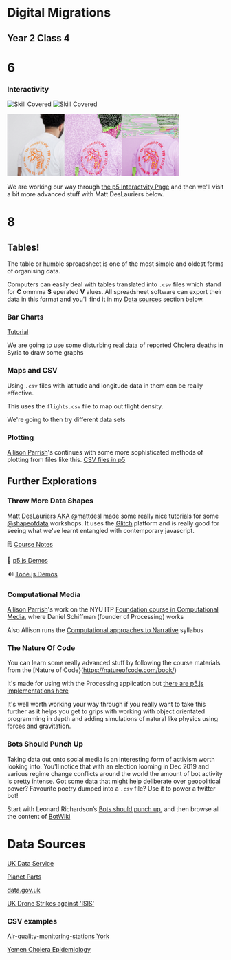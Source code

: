 # Digital Migrations

## Year 2 Class 4

# 6

### Interactivity

![Skill Covered](https://img.shields.io/badge/skill-Processing-magenta.svg?longCache=true&style=plastic)
![Skill Covered](https://img.shields.io/badge/skill-Interactivity-brightgreen.svg?longCache=true&style=plastic)
<!--
![Skill Covered](https://img.shields.io/badge/skill-Sound-magenta.svg?longCache=true&style=plastic)
-->

<img src="images/tigerseries.png" width="400">

We are working our way through [the p5 Interactvity Page](https://p5js.org/learn/interactivity.html) and then we'll visit a bit more advanced stuff with Matt DesLauriers below.

# 8

## Tables!

The table or humble spreadsheet is one of the most simple and oldest forms of organising data.

Computers can easily deal with tables translated into `.csv` files which stand for **C** ommma **S** eperated **V** alues. All spreadsheet software can export their data in this format and you'll find it in my [Data sources](#data-sources) section below.

### Bar Charts

[Tutorial](https://www.openprocessing.org/sketch/790798)

We are going to use some disturbing [real data](https://data.humdata.org/dataset/yemen-cholera-outbreak-daily-epidemiology-update/resource/06f74fb8-9194-476d-8d35-343f951c90f6?view_id=9e32d6b7-b4da-4fba-8299-e01fb26a93e9) of reported Cholera deaths in Syria to draw some graphs

### Maps and CSV

Using `.csv` files with latitude and longitude data in them can be really effective.

This uses the `flights.csv` file to map out flight density.

We're going to then try different data sets


### Plotting

[Allison Parrish](http://www.decontextualize.com/)'s continues with some more sophisticated methods of plotting from files like this.
[CSV files in p5](https://creative-coding.decontextualize.com/csv-files/)



## Further Explorations

### Throw More Data Shapes

[Matt DesLauriers AKA @mattdesl](https://twitter.com/mattdesl) made some really nice tutorials for some [@shapeofdata](https://twitter.com/shapeofdata) workshops. It uses the [Glitch](https://glitch.com/) platform and is really good for seeing what we've learnt entangled with contemporary javascript.

🗒️  [Course Notes](https://github.com/mattdesl/workshop-p5-intro)

🎨  [p5.js Demos](https://p5-demos.glitch.me)

🔊  [Tone.js Demos](https://tone-demos.glitch.me)

### Computational Media

[Allison Parrish](http://www.decontextualize.com/)'s work on the NYU ITP [Foundation course in Computational Media](https://github.com/ITPNYU/ICM-2017), where Daniel Schiffman (founder of Processing) works

Also Allison runs the [Computational approaches to Narrative](http://catn.decontextualize.com/) syllabus

### The Nature Of Code

You can learn some really advanced stuff by following the course materials from the [Nature of Code}(https://natureofcode.com/book/)

It's made for using with the Processing application but [there are p5.js implementations here](https://github.com/nature-of-code/noc-examples-p5.js)

It's well worth working your way through if you really want to take this further as it helps you get to grips with working with object orientated programming in depth and adding simulations of natural like physics using forces and gravitation.

### Bots Should Punch Up

Taking data out onto social media is an interesting form of activism worth looking into. You'll notice that with an election looming in Dec 2019 and various regime change conflicts around the world the amount of bot activity is pretty intense. Got some data that might help deliberate over geopolitical power? Favourite poetry dumped into a `.csv` file?  Use it to power a twitter bot!

Start with  Leonard Richardson’s [Bots should punch up.](https://www.crummy.com/2013/11/27/0) and then browse all the content of [BotWiki](https://botwiki.org/)


# Data Sources

[UK Data Service](https://www.ukdataservice.ac.uk/get-data/key-data)

[Planet Parts](https://planet.parts/)

[data.gov.uk](https://data.gov.uk/)

[UK Drone Strikes against 'ISIS'](https://dronewars.net/2019/11/05/uk-drones-more-likely-to-target-individuals-than-infrastructure-data-analysis-reveals/)

### CSV examples

[Air-quality-monitoring-stations York](https://data.gov.uk/dataset/c6ea7dab-5b1e-428f-aba8-ec409ae9296f/local-air-quality-monitoring-stations)

[Yemen Cholera Epidemiology](https://data.humdata.org/dataset/yemen-cholera-outbreak-daily-epidemiology-update/resource/06f74fb8-9194-476d-8d35-343f951c90f6?view_id=9e32d6b7-b4da-4fba-8299-e01fb26a93e9)
